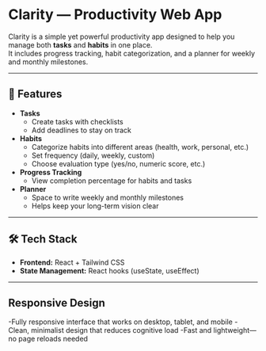 # Clarity — Productivity Web App

Clarity is a simple yet powerful productivity app designed to help you manage both **tasks** and **habits** in one place.  
It includes progress tracking, habit categorization, and a planner for weekly and monthly milestones.

---

## 🚀 Features
- **Tasks**
  - Create tasks with checklists
  - Add deadlines to stay on track
- **Habits**
  - Categorize habits into different areas (health, work, personal, etc.)
  - Set frequency (daily, weekly, custom)
  - Choose evaluation type (yes/no, numeric score, etc.)
- **Progress Tracking**
  - View completion percentage for habits and tasks
- **Planner**
  - Space to write weekly and monthly milestones
  - Helps keep your long-term vision clear

---

## 🛠️ Tech Stack
- **Frontend:** React + Tailwind CSS
- **State Management:** React hooks (useState, useEffect)  
---

## Responsive Design
-Fully responsive interface that works on desktop, tablet, and mobile
-Clean, minimalist design that reduces cognitive load
-Fast and lightweight—no page reloads needed

